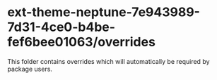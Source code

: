 # ext-theme-neptune-7e943989-7d31-4ce0-b4be-fef6bee01063/overrides

This folder contains overrides which will automatically be required by package users.
